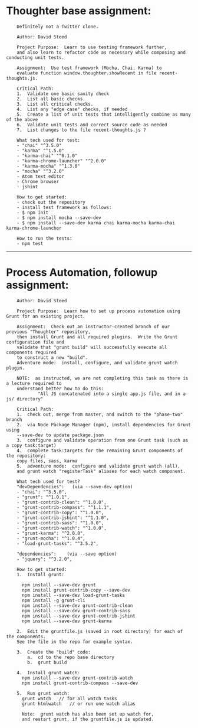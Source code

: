 
# Thoughter base assignment:

        Definitely not a Twitter clone.

        Author: David Steed

        Project Purpose:  Learn to use testing framework further, 
        and also learn to refactor code as necessary while composing and conducting unit tests.

        Assignment:  Use test framework (Mocha, Chai, Karma) to 
        evaluate function window.thoughter.showRecent in file recent-thoughts.js.

        Critical Path:
        1.  Validate one basic sanity check
        2.  List all basic checks. 
        3.  List all critical checks.
        4.  List any "edge case" checks, if needed
        5.  Create a list of unit tests that intelligently combine as many of the above
        6.  Validate unit tests and correct source code as needed
        7.  List changes to the file recent-thoughts.js ?

        What tech used for test:
        - "chai" "^3.5.0"
        - "karma" "^1.5.0"
        - "karma-chai" "^0.1.0"
        - "karma-chrome-launcher" "^2.0.0"
        - "karma-mocha" "^1.3.0"
        - "mocha" "^3.2.0"
        - Atom text editor
        - Chrome browser
        - jshint

        How to get started:
        - check out the repository
        - install test framework as follows:
        - $ npm init
        - $ npm install mocha --save-dev
        - $ npm install --save-dev karma chai karma-mocha karma-chai karma-chrome-launcher

        How to run the tests:
        - npm test


_________

# Process Automation, followup assignment:

        Author: David Steed

        Project Purpose:  Learn how to set up process automation using Grunt for an existing project.

        Assignment:  Check out an instructor-created branch of our previous "Thoughter" repository, 
        then install Grunt and all required plugins.  Write the Grunt configuration file and 
        validate that "grunt build" will successfully execute all components required 
        to construct a new "build".  
        Adventure mode:  install, configure, and validate grunt watch plugin.

        NOTE:  as instructed, we are not completing this task as there is a lecture required to 
        understand better how to do this:
                "All JS concatenated into a single app.js file, and in a js/ directory"

        Critical Path:
        1.  check out, merge from master, and switch to the "phase-two" branch
        2.  via Node Package Manager (npm), install dependencies for Grunt using 
        --save-dev to update package.json
        3.  configure and validate operation from one Grunt task (such as a copy task:target)
        4.  complete task:targets for the remaining Grunt components of the repository:  
        copy files, sass, karma
        5.  adventure mode:  configure and validate grunt watch (all), 
        and grunt watch "registerTask" aliases for each watch component.

        What tech used for test? 
        "devDependencies":   (via --save-dev option)
        - "chai": "^3.5.0",
        - "grunt": "^1.0.1",
        - "grunt-contrib-clean": "^1.0.0",
        - "grunt-contrib-compass": "^1.1.1",
        - "grunt-contrib-copy": "^1.0.0",
        - "grunt-contrib-jshint": "^1.1.0",
        - "grunt-contrib-sass": "^1.0.0",
        - "grunt-contrib-watch": "^1.0.0",
        - "grunt-karma": "^2.0.0",
        - "grunt-mocha": "^1.0.4",
        - "load-grunt-tasks": "^3.5.2",

        "dependencies":    (via --save option)
        - "jquery": "^3.2.0",

        How to get started:  
        1.  Install grunt:

          npm install --save-dev grunt
          npm install grunt-contrib-copy --save-dev
          npm install --save-dev load-grunt-tasks
          npm install -g grunt-cli
          npm install --save-dev grunt-contrib-clean
          npm install --save-dev grunt-contrib-sass
          npm install --save-dev grunt-contrib-jshint
          npm install --save-dev grunt-karma

        2.  Edit the gruntfile.js (saved in root directory) for each of the components.  
        See the file in the repo for example syntax.

        3.  Create the "build" code:
            a.  cd to the repo base directory
            b.  grunt build

        4.  Install grunt watch:
          npm install --save-dev grunt-contrib-watch
          npm install grunt-contrib-compass --save-dev

        5.  Run grunt watch:
          grunt watch   // for all watch tasks
          grunt htmlwatch   // or run one watch alias

          Note:  grunt watch has also been set up watch for, 
          and restart grunt, if the gruntfile.js is updated.
